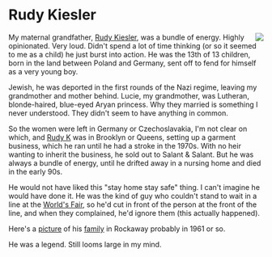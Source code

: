 # Rudy Kiesler
<img src="http://www.flickr.com/photos/scriptingnews/576320790/" border="0" align="right">My maternal grandfather, <a href="http://rudykiesler.com/">Rudy Kiesler</a>, was a bundle of energy. Highly opinionated. Very loud. Didn't spend a lot of time thinking (or so it seemed to me as a child) he just burst into action. He was the 13th of 13 children, born in the land between Poland and Germany, sent off to fend for himself as a very young boy. 

Jewish, he was deported in the first rounds of the Nazi regime, leaving my grandmother and mother behind. Lucie, my grandmother, was Lutheran, blonde-haired, blue-eyed Aryan princess. Why they married is something I never understood. They didn't seem to have anything in common.

So the women were left in Germany or Czechoslavakia, I'm not clear on which, and <a href="https://duckduckgo.com/?q=site%3Ascripting.com+rudy+kiesler&t=hy&ia=web">Rudy K</a> was in Brooklyn or Queens, setting up a garment business, which he ran until he had a stroke in the 1970s. With no heir wanting to inherit the business, he sold out to Salant & Salant. But he was always a bundle of energy, until he drifted away in a nursing home and died in the early 90s.

He would not have liked this "stay home stay safe" thing. I can't imagine he would have done it. He was the kind of guy who couldn't stand to wait in a line at the <a href="https://en.wikipedia.org/wiki/1964_New_York_World%27s_Fair">World's Fair</a>, so he'd cut in front of the person at the front of the line, and when they complained, he'd ignore them (this actually happened). 

Here's a <a href="http://scripting.com/images/2001/09/22/kieslers.gif">picture</a> of his <a href="http://scripting.com/2001/09/22.html#l60a1aad9dbba17d33466766294610e29">family</a> in Rockaway probably in 1961 or so. 

He was a legend. Still looms large in my mind. 

